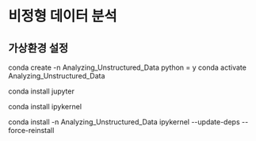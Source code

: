 # 비정형 데이터 분석

## 가상환경 설정

conda create -n Analyzing_Unstructured_Data python =
y
conda activate Analyzing_Unstructured_Data

conda install jupyter

conda install ipykernel

conda install -n Analyzing_Unstructured_Data ipykernel --update-deps --force-reinstall
